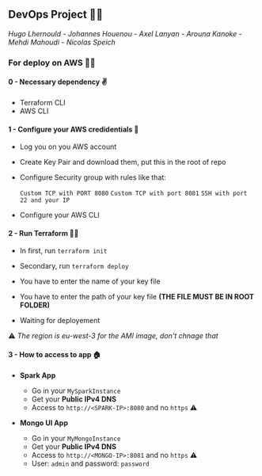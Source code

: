 ## DevOps Project 🧑‍💻

*Hugo Lhernould - Johannes Houenou - Axel Lanyan - Arouna Kanoke - Mehdi Mahoudi - Nicolas Speich*

### For deploy on AWS 👊🏼

#### 0 - Necessary dependency ✌️

 - Terraform CLI
 - AWS CLI

#### 1 - Configure your AWS credidentials 🚗

 - Log you on you AWS account
 - Create Key Pair and download them, put this in the root of repo
 - Configure Security group with rules like that: 

    `Custom TCP with PORT 8080`
    `Custom TCP with port 8081`
    `SSH with port 22 and your IP`

 - Configure your AWS CLI

#### 2 - Run Terraform 🏃‍♂️

 - In first, run `terraform init`
 - Secondary, run `terraform deploy`
 - You have to enter the name of your key file
 - You have to enter the path of your key file 
**(THE FILE MUST BE IN ROOT FOLDER)**

 - Waiting for deployement

 ⚠️ *The region is eu-west-3 for the AMI image, don't chnage that*

#### 3 - How to access to app 🏠

 - **Spark App**
    - Go in your `MySparkInstance`
    - Get your **Public IPv4 DNS**
    - Access to `http://<SPARK-IP>:8080` and no `https` ⚠️

 - **Mongo UI App**
    - Go in your `MyMongoInstance`
    - Get your **Public IPv4 DNS**
    - Access to `http://<MONGO-IP>:8081` and no `https` ⚠️
    - User: `admin` and password: `password`
